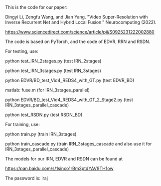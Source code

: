 This is the code for our paper:

Dingyi Li, Zengfu Wang, and Jian Yang. "Video Super-Resolution with Inverse Recurrent Net and Hybrid Local Fusion." Neurocomputing (2022).

https://www.sciencedirect.com/science/article/pii/S0925231222002880

The code is based on PyTorch, and the code of EDVR, RRN and RSDN.


For testing, use:

python test_IRN_2stages.py (test IRN_2stages)

python test_IRN_3stages.py (test IRN_3stages)

python EDVR/BD_test_Vid4_REDS4_with_GT.py (test EDVR_BD)

matlab: fuse.m (for IRN_3stages_parallel)

python EDVR/BD_test_Vid4_REDS4_with_GT_2_Stage2.py (test IRN_3stages_parallel_cascade)

python test_RSDN.py (test RSDN_BD)


For training, use:

python train.py (train IRN_3stages)

python train_cascade.py (train IRN_3stages_cascade and also use it for IRN_3stages_parallel_cascade)


The models for our IRN, EDVR and RSDN can be found at 

https://pan.baidu.com/s/1sinco1rBm3ptdYAV9TH1ow

The password is: iraj
